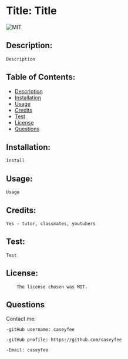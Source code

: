 
# Title: Title
  
![MIT](https://img.shields.io/badge/license-MIT-brightgreen) 

## Description: 
    Description

## Table of Contents: 
- [Description](#description) 
- [Installation](#installation)
- [Usage](#usage) 
- [Credits](#credits) 
- [Test](#test) 
- [License](#license) 
- [Questions](#questions) 

## Installation: 
    Install

## Usage: 
    Usage

## Credits: 
    Yes - tutor, classmates, youtubers

## Test: 
    Test
 
 ## License: 
        The license chosen was MIT. 
 
    
## Questions
Contact me: 

    -gitHub username: caseyfee 

    -gitHub profile: https://github.com/caseyfee 

    -Email: caseyfee

    